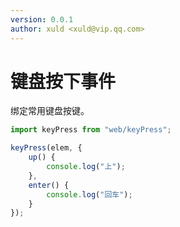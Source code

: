 ```yaml
---
version: 0.0.1
author: xuld <xuld@vip.qq.com>
---
```

# 键盘按下事件
绑定常用键盘按键。

```js
import keyPress from "web/keyPress";

keyPress(elem, {
    up() {
        console.log("上");
    },
    enter() {
        console.log("回车");
    }
});
```